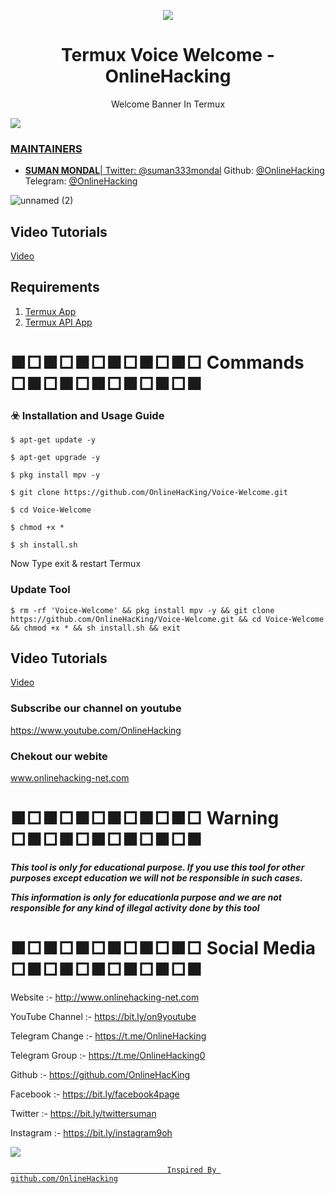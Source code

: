 <p align="center">
  <img src="https://i.pinimg.com/originals/54/19/02/541902f716f7edd427cfa5a9e1230be6.png">  
</p>

<h1 align="center">Termux Voice Welcome - OnlineHacking</h1>
<p align="center">
  Welcome Banner In Termux
</p>

<a href="https://t.me/OnlineHacking"><img src="https://img.shields.io/badge/telegram-Mr.Suman || OnlineHacking-blue.svg">


### MAINTAINERS
* **SUMAN MONDAL**| 
Twitter: <a href="https://twitter.com/suman333mondal">@suman333mondal</a>
Github: <a href="https://github.com/OnlineHacking">@OnlineHacking</a>
Telegram: <a href="https://t.me/OnlineHacking">@OnlineHacking</a>

![unnamed (2)](https://i.pinimg.com/originals/32/9b/50/329b50a3d16e930c39414b1cd32948f7.jpg)

## Video Tutorials

[Video](https://youtu.be/g8GF7n0O_LI)


## Requirements

1. [Termux App](https://play.google.com/store/apps/details?id=com.termux&hl=en_IN)
2. [Termux API App](https://play.google.com/store/apps/details?id=com.termux.api&hl=en_IN)

# ■□■□■□■□■□■□ Commands □■□■□■□■□■□■

### ☣️ Installation and Usage Guide
```
$ apt-get update -y
```
```
$ apt-get upgrade -y
```
```
$ pkg install mpv -y
```
```
$ git clone https://github.com/OnlineHacKing/Voice-Welcome.git
```
```
$ cd Voice-Welcome
```
```
$ chmod +x *
```
```
$ sh install.sh
```
Now Type exit & restart Termux

### Update Tool
```
$ rm -rf 'Voice-Welcome' && pkg install mpv -y && git clone https://github.com/OnlineHacKing/Voice-Welcome.git && cd Voice-Welcome && chmod +x * && sh install.sh && exit
```

## Video Tutorials

[Video](https://youtu.be/g8GF7n0O_LI)

### Subscribe our channel on youtube
https://www.youtube.com/OnlineHacking

### Chekout our webite 
www.onlinehacking-net.com

# ■□■□■□■□■□■□ Warning □■□■□■□■□■□■

***This tool is only for educational purpose. If you use this tool for other purposes except education we will not be responsible in such cases.***

***This information is only for educationla purpose and we are not responsible for any kind of illegal activity done by this tool***


# ■□■□■□■□■□■□ Social Media □■□■□■□■□■□■

Website :- http://www.onlinehacking-net.com

YouTube Channel :- https://bit.ly/on9youtube

Telegram Change :- https://t.me/OnlineHacking

Telegram Group :- https://t.me/OnlineHacking0

Github :- https://github.com/OnlineHacKing

Facebook :-  https://bit.ly/facebook4page

Twitter :- https://bit.ly/twittersuman

Instagram :- https://bit.ly/instagram9oh

<a href="https://t.me/OnlineHacking"><img src="https://img.shields.io/badge/telegram-Ms.Suman || OnlineHacking-blue.svg">


                                       Inspired By github.com/OnlineHacking
